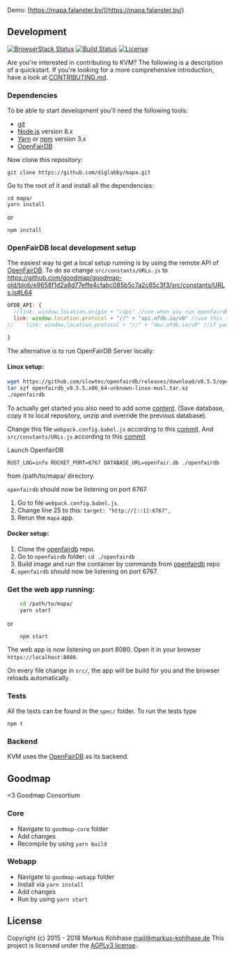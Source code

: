 Demo: [https://mapa.falanster.by/](https://mapa.falanster.by/)

## Development

[![BrowserStack Status](https://www.browserstack.com/automate/badge.svg?badge_key=xpWn1c3XZHhwL6V72SJK
)](https://www.browserstack.com/automate/public-build/xpWn1c3XZHhwL6V72SJK)
[![Build Status](https://secure.travis-ci.org/flosse/kartevonmorgen.svg?branch=master)](http://travis-ci.org/flosse/kartevonmorgen)
[![License](https://img.shields.io/badge/license-AGPLv3-blue.svg?style=flat)](https://github.com/flosse/kartevonmorgen/blob/master/LICENSE)

Are you're interested in contributing to KVM?
The following is a description of a quickstart.
If you're looking for a more comprehensive introduction,
have a look at [CONTRIBUTING.md](CONTRIBUTING.md).

### Dependencies

To be able to start development you'll need the following tools:

- [git](https://www.git-scm.com/)
- [Node.js](https://nodejs.org/) version 8.x
- [Yarn](https://yarnpkg.com/en/docs/getting-started) or [npm](https://www.npmjs.com/package/npm) version 3.x
- [OpenFairDB](https://github.com/slowtec/openfairdb)

Now clone this repository:

    git clone https://github.com/diglabby/mapa.git

Go to the root of it and install all the dependencies:

    cd mapa/
    yarn install
or 
    
    npm install
    
### OpenFairDB local development setup

The easiest way to get a local setup running is by using the remote API of [OpenFairDB](https://github.com/slowtec/openfairdb).
To do so change `src/constants/URLs.js` to
https://github.com/goodmap/goodmap-old/blob/e9658f1d2a8d77effe4cfabc085b5c7a2c65c3f3/src/constants/URLs.js#L64

``` js
OFDB_API: {
  //link: window.location.origin + "/api" //use when you run openfairdb locally
  link: window.location.protocol + "//" + "api.ofdb.io/v0" //use this to use the remote api
//    link: window.location.protocol + "//" + "dev.ofdb.io/v0" //if you want to work with development environment

}

```

The alternative is to run OpenFairDB Server locally:

#### Linux setup:

``` sh
wget https://github.com/slowtec/openfairdb/releases/download/v0.5.5/openfairdb_v0.5.5.x86_64-unknown-linux-musl.tar.xz
tar xzf openfairdb_v0.5.5.x86_64-unknown-linux-musl.tar.xz
./openfairdb
```

To actually get started you also need to add some [content](https://github.com/flosse/openfairdb/files/2511314/openfair.db.zip). (Save database, copy it to local repository, unzip and override the previous database).

Change this file `webpack.config.babel.js` according to this [commit](https://github.com/kartevonmorgen/kartevonmorgen/pull/583/commits/b5d967c752df4b2e138e30fdbeb7101b5354be1c). And `src/constants/URLs.js` according to this [commit](https://github.com/kartevonmorgen/kartevonmorgen/pull/583/commits/57cb6aa7bfe590130b93ed1236b7bf88ee8dac1a)

Launch OpenfairDB

    RUST_LOG=info ROCKET_PORT=6767 DATABASE_URL=openfair.db ./openfairdb

from 
/path/to/mapa/ directory. 

`openfairdb` should now be listening on port 6767.

1. Go to file `webpack.config.babel.js`.
2. Change line 25 to this: ```target: "http://[::1]:6767",```
3. Rerun the ``mapa`` app.

#### Docker setup:

1. Clone the [openfairdb](https://github.com/slowtec/openfairdb) repo.
2. Go to `openfairdb` folder: `cd ./openfairdb`
3. Build image and run the container by commands from [openfairdb](https://github.com/slowtec/openfairdb#docker) repo
4. `openfairdb` should now be listening on port 6767.

### Get the web app running:

``` sh
    cd /path/to/mapa/
    yarn start
```
or 
```
    npm start
```

The web app is now listening on port 8080.
Open it in your browser `https://localhost:8080`.

On every file change in `src/`, the app will be build
for you and the browser reloads automatically.

### Tests

All the tests can be found in the `spec/` folder.
To run the tests type

    npm t

### Backend

KVM uses the [OpenFairDB](https://github.com/slowtec/openfairdb) as its backend.

## Goodmap
<3 Goodmap Consortium

### Core
* Navigate to `goodmap-core` folder
* Add changes
* Recompile by using `yarn build`

### Webapp
* Navigate to `goodmap-webapp` folder
* Install via `yarn install`
* Add changes
* Run by using `yarn start`

## License

Copyright (c) 2015 - 2018 Markus Kohlhase <mail@markus-kohlhase.de>
This project is licensed under the [AGPLv3 license](http://www.gnu.org/licenses/agpl-3.0.txt).
